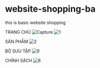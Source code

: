 # website-shopping-ba
this is basic website shopping

TRANG CHỦ
![Capture](https://user-images.githubusercontent.com/119467840/204757141-21e74989-8aed-4b37-a262-dfbd9b86dcee.JPG)
![1](https://user-images.githubusercontent.com/119467840/204757552-2bf94beb-0bda-4240-b40a-0940b08a3f67.JPG)

SẢN PHẨM
![2](https://user-images.githubusercontent.com/119467840/204757820-b538df11-ee65-4d0e-bfb7-d24ac742fb51.JPG)

BỘ SƯU TẬP
![9](https://user-images.githubusercontent.com/119467840/205480738-e2e7f376-1faf-495b-9f3e-c3e878adc245.JPG)

CHÍNH SÁCH
![8](https://user-images.githubusercontent.com/119467840/205480754-7a365c0b-3ecc-4fa3-89f1-1ad8ef25f6ba.JPG)

